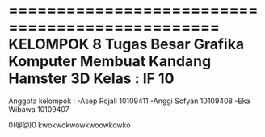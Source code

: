 ================================================
KELOMPOK 8
Tugas Besar Grafika Komputer Membuat Kandang Hamster 3D 
Kelas : IF 10
================================================
Anggota kelompok : 
-Asep Rojali 10109411
-Anggi Sofyan 10109408
-Eka Wibawa 10109407

0(@@)0 kwokwokwowkwoowkowko

